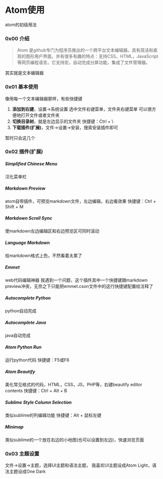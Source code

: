 # Atom使用  

atom的初级用法


### 0x00 介绍
>Atom 是github专门为程序员推出的一个跨平台文本编辑器。具有简洁和直观的图形用户界面，并有很多有趣的特点：支持CSS，HTML，JavaScript等网页编程语言。它支持宏，自动完成分屏功能，集成了文件管理器。

其实就是文本编辑器

### 0x01 基本使用
像用每一个文本编辑器那样，有些快捷键
1. **添加到右键**，设置→系统设置 选中文件右键菜单，文件夹右键菜单
    可以很方便地打开文件或者文件夹
2. **切换目录树**，就是左边显示的文件夹
    快捷键：Ctrl + \
3. **下载插件(扩展)**，文件→设置→安装，搜索安装插件即可


暂时只会这几个


### 0x02 插件(扩展)

##### Simplified Chinese Menu
汉化菜单栏

##### Markdown Preview
atom自带插件，可预览markdown文件，左边编辑，右边看效果
快捷键：Ctrl + Shift + M

##### Markdown Scroll Sync
使markdown左边编辑区和右边预览区可同时滚动

##### Language Markdown
给markdown格式上色，不然看着太累了

##### Emmet
web代码编辑神器
我遇到一个问题，这个插件其中一个快捷键跟markdown preview冲突，无奈之下只能把emmet.cson文件中的这行快捷键配置给注释了

##### Autocomplete Python
python自动完成

##### Autocomplete Java
java自动完成

##### Atom Python Run
运行python代码
快捷键：F5或F6

##### Atom Beautify
美化常见格式的代码，HTML，CSS，JS，PHP等，右键beautify editor contents
快捷键：Ctrl + Alt + B

##### Sublime Style Column Selection
类似sublime的列编辑功能
快捷键：Alt + 鼠标左键

##### Minimap
类似sublime的一个放在右边的小地图(也可以设置到左边)，快速浏览页面

### 0x03 主题设置
文件→设置→主题，选择UI主题和语法主题，
我喜欢UI主题设成Atom Light，语法主题设成One Dark
